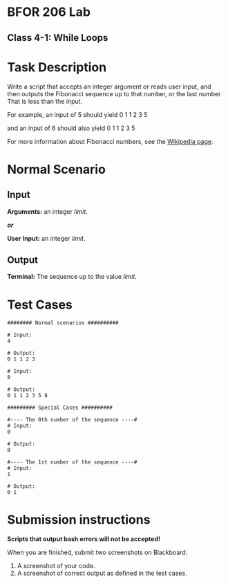 # BFOR 206 Lab
## Class 4-1: While Loops


# Task Description

Write a script that accepts an integer argument or
reads user input, and then outputs the Fibonacci
sequence up to that number, or the last number That
is less than the input.

For example, an input of 5 should yield
0 1 1 2 3 5

and an input of 6 should also yield
0 1 1 2 3 5

For more information about Fibonacci numbers,
see the
[Wikipedia page](https://en.wikipedia.org/wiki/Fibonacci_number).



# Normal Scenario

## Input
**Arguments:** an integer *limit*.

***or***

**User Input:** an integer *limit*.

## Output
**Terminal:** The sequence up to the value *limit*.





# Test Cases

```shell
######## Normal scenarios ##########

# Input:
4

# Output:
0 1 1 2 3  

# Input:
8

# Output:
0 1 1 2 3 5 8 

######### Special Cases ##########

#---- The 0th number of the sequence ----#
# Input:
0

# Output:
0

#---- The 1st number of the sequence ----#
# Input:
1

# Output:
0 1

```




# Submission instructions

**Scripts that output bash errors will not be accepted!**

When you are finished, submit two screenshots on Blackboard:
1.  A screenshot of your code.
2.  A screenshot of correct output as defined in the
    test  cases.
